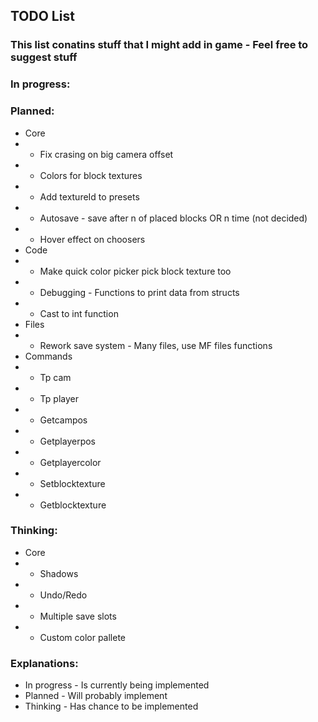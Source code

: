 ## TODO List
### This list conatins stuff that I might add in game - Feel free to suggest stuff

### In progress:

### Planned:
- Core
- - Fix crasing on big camera offset
- - Colors for block textures
- - Add textureId to presets
- - Autosave - save after n of placed blocks OR n time (not decided)
- - Hover effect on choosers
- Code
- - Make quick color picker pick block texture too
- - Debugging - Functions to print data from structs
- - Cast to int function
- Files
- - Rework save system - Many files, use MF files functions
- Commands
- - Tp cam
- - Tp player
- - Getcampos
- - Getplayerpos
- - Getplayercolor
- - Setblocktexture
- - Getblocktexture

### Thinking:
- Core
- - Shadows
- - Undo/Redo
- - Multiple save slots
- - Custom color pallete

### Explanations:
- In progress - Is currently being implemented
- Planned     - Will probably implement
- Thinking    - Has chance to be implemented
